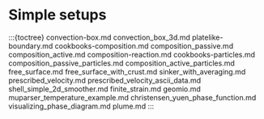 # Simple setups

:::{toctree}
convection-box.md
convection_box_3d.md
platelike-boundary.md
cookbooks-composition.md
composition_passive.md
composition_active.md
composition-reaction.md
cookbooks-particles.md
composition_passive_particles.md
composition_active_particles.md
free_surface.md
free_surface_with_crust.md
sinker_with_averaging.md
prescribed_velocity.md
prescribed_velocity_ascii_data.md
shell_simple_2d_smoother.md
finite_strain.md
geomio.md
muparser_temperature_example.md
christensen_yuen_phase_function.md
visualizing_phase_diagram.md
plume.md
:::

